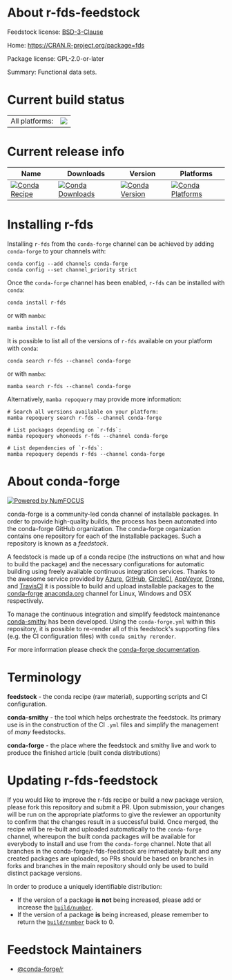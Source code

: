 About r-fds-feedstock
=====================

Feedstock license: [BSD-3-Clause](https://github.com/conda-forge/r-fds-feedstock/blob/main/LICENSE.txt)

Home: https://CRAN.R-project.org/package=fds

Package license: GPL-2.0-or-later

Summary: Functional data sets.

Current build status
====================


<table><tr><td>All platforms:</td>
    <td>
      <a href="https://dev.azure.com/conda-forge/feedstock-builds/_build/latest?definitionId=11321&branchName=main">
        <img src="https://dev.azure.com/conda-forge/feedstock-builds/_apis/build/status/r-fds-feedstock?branchName=main">
      </a>
    </td>
  </tr>
</table>

Current release info
====================

| Name | Downloads | Version | Platforms |
| --- | --- | --- | --- |
| [![Conda Recipe](https://img.shields.io/badge/recipe-r--fds-green.svg)](https://anaconda.org/conda-forge/r-fds) | [![Conda Downloads](https://img.shields.io/conda/dn/conda-forge/r-fds.svg)](https://anaconda.org/conda-forge/r-fds) | [![Conda Version](https://img.shields.io/conda/vn/conda-forge/r-fds.svg)](https://anaconda.org/conda-forge/r-fds) | [![Conda Platforms](https://img.shields.io/conda/pn/conda-forge/r-fds.svg)](https://anaconda.org/conda-forge/r-fds) |

Installing r-fds
================

Installing `r-fds` from the `conda-forge` channel can be achieved by adding `conda-forge` to your channels with:

```
conda config --add channels conda-forge
conda config --set channel_priority strict
```

Once the `conda-forge` channel has been enabled, `r-fds` can be installed with `conda`:

```
conda install r-fds
```

or with `mamba`:

```
mamba install r-fds
```

It is possible to list all of the versions of `r-fds` available on your platform with `conda`:

```
conda search r-fds --channel conda-forge
```

or with `mamba`:

```
mamba search r-fds --channel conda-forge
```

Alternatively, `mamba repoquery` may provide more information:

```
# Search all versions available on your platform:
mamba repoquery search r-fds --channel conda-forge

# List packages depending on `r-fds`:
mamba repoquery whoneeds r-fds --channel conda-forge

# List dependencies of `r-fds`:
mamba repoquery depends r-fds --channel conda-forge
```


About conda-forge
=================

[![Powered by
NumFOCUS](https://img.shields.io/badge/powered%20by-NumFOCUS-orange.svg?style=flat&colorA=E1523D&colorB=007D8A)](https://numfocus.org)

conda-forge is a community-led conda channel of installable packages.
In order to provide high-quality builds, the process has been automated into the
conda-forge GitHub organization. The conda-forge organization contains one repository
for each of the installable packages. Such a repository is known as a *feedstock*.

A feedstock is made up of a conda recipe (the instructions on what and how to build
the package) and the necessary configurations for automatic building using freely
available continuous integration services. Thanks to the awesome service provided by
[Azure](https://azure.microsoft.com/en-us/services/devops/), [GitHub](https://github.com/),
[CircleCI](https://circleci.com/), [AppVeyor](https://www.appveyor.com/),
[Drone](https://cloud.drone.io/welcome), and [TravisCI](https://travis-ci.com/)
it is possible to build and upload installable packages to the
[conda-forge](https://anaconda.org/conda-forge) [anaconda.org](https://anaconda.org/)
channel for Linux, Windows and OSX respectively.

To manage the continuous integration and simplify feedstock maintenance
[conda-smithy](https://github.com/conda-forge/conda-smithy) has been developed.
Using the ``conda-forge.yml`` within this repository, it is possible to re-render all of
this feedstock's supporting files (e.g. the CI configuration files) with ``conda smithy rerender``.

For more information please check the [conda-forge documentation](https://conda-forge.org/docs/).

Terminology
===========

**feedstock** - the conda recipe (raw material), supporting scripts and CI configuration.

**conda-smithy** - the tool which helps orchestrate the feedstock.
                   Its primary use is in the construction of the CI ``.yml`` files
                   and simplify the management of *many* feedstocks.

**conda-forge** - the place where the feedstock and smithy live and work to
                  produce the finished article (built conda distributions)


Updating r-fds-feedstock
========================

If you would like to improve the r-fds recipe or build a new
package version, please fork this repository and submit a PR. Upon submission,
your changes will be run on the appropriate platforms to give the reviewer an
opportunity to confirm that the changes result in a successful build. Once
merged, the recipe will be re-built and uploaded automatically to the
`conda-forge` channel, whereupon the built conda packages will be available for
everybody to install and use from the `conda-forge` channel.
Note that all branches in the conda-forge/r-fds-feedstock are
immediately built and any created packages are uploaded, so PRs should be based
on branches in forks and branches in the main repository should only be used to
build distinct package versions.

In order to produce a uniquely identifiable distribution:
 * If the version of a package **is not** being increased, please add or increase
   the [``build/number``](https://docs.conda.io/projects/conda-build/en/latest/resources/define-metadata.html#build-number-and-string).
 * If the version of a package **is** being increased, please remember to return
   the [``build/number``](https://docs.conda.io/projects/conda-build/en/latest/resources/define-metadata.html#build-number-and-string)
   back to 0.

Feedstock Maintainers
=====================

* [@conda-forge/r](https://github.com/orgs/conda-forge/teams/r/)

